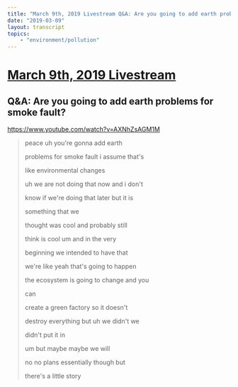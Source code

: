 ```yaml
---
title: "March 9th, 2019 Livestream Q&A: Are you going to add earth problems for smoke fault?"
date: "2019-03-09"
layout: transcript
topics:
    - "environment/pollution"
---
```

# [March 9th, 2019 Livestream](../2019-03-09.md)
## Q&A: Are you going to add earth problems for smoke fault?
https://www.youtube.com/watch?v=AXNhZsAGM1M
> peace uh you're gonna add earth
> 
> problems for smoke fault i assume that's
> 
> like environmental changes
> 
> uh we are not doing that now and i don't
> 
> know if we're doing that later but it is
> 
> something that we
> 
> thought was cool and probably still
> 
> think is cool um and in the very
> 
> beginning we intended to have that
> 
> we're like yeah that's going to happen
> 
> the ecosystem is going to change and you
> 
> can
> 
> create a green factory so it doesn't
> 
> destroy everything but uh we didn't we
> 
> didn't put it in
> 
> um but maybe maybe we will
> 
> no no plans essentially though but
> 
> there's a little story
> 
